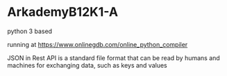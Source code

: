 # ArkademyB12K1-A

python 3 based

running at https://www.onlinegdb.com/online_python_compiler

JSON in Rest API is a standard file format that can be read by humans and machines for exchanging data, such as keys and values
